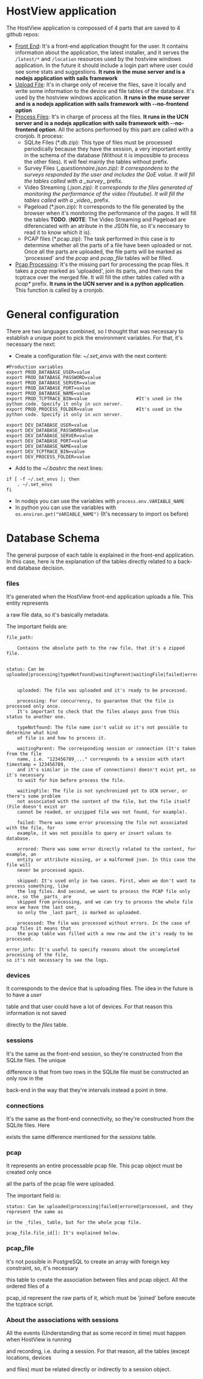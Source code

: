 # HostView application

The HostView application is compossed of 4 parts that are saved to 4 github repos:

* [Front End](https://github.com/julioadriazola/feHostView): It's a front-end application thought for the user. It contains information about the application, the latest installer, and it serves the `/latest/*` and `/location` resources used by the hostview windows application. In the future it should include a login part where user could see some stats and suggestions. **It runs in the muse server and is a nodejs application with sails framework**
* [Upload File](https://github.com/julioadriazola/HostView): It's in charge only of receive the files, save it locally and write some information to the device and file tables of the database. It's used by the hostview windows application. **It runs in the muse server and is a nodejs application with sails framework with --no-frontend option**
* [Process Files](https://github.com/julioadriazola/pHostView): It's in charge of process all the files. **It runs in the UCN server and is a nodejs application with sails framework with --no-frontend option**. All the actions performed by this part are called with a cronjob. It process:
	+ SQLite Files (*.db.zip): This type of files must be processed periodically because they have the session, a very important entity in the schema of the database (Without it is impossible to process the other files). It will feel mainly the tables without prefix.
	+ Survey Files (*_questionnaire.json.zip): It correspondens to the surveys responded by the user and includes the QoE value. It will fill the tables called with a _survey*_ prefix.
	+ Video Streaming (*.json.zip):  It corresponds to the files generated of monitoring the performance of the video (Youtube). It will fill the tables called with a _video*_ prefix.
	+ Pageload (*.json.zip): It corresponds to the file generated by the browser when it's monitoring the performance of the pages. It will fill the tables **TODO**. (**NOTE**: The Video Streaming and Pageload are diferenciated with an atribute in the JSON file, so it's neccesary to read it to know which it is).
	+ PCAP files (*.pcap.zip): The task performed in this case is to determine whether all the parts of a file have been uploaded or not. Once all the parts are uploaded, the file parts will be marked as 'processed' and the *pcap* and *pcap_file* tables will be filled. 
* [Pcap Processing](https://github.com/julioadriazola/pcapProcessing): It's the missing part for processing the pcap files. It takes a *pcap* marked as 'uploaded', join its parts, and then runs the tcptrace over the merged file. It will fill the other tables called with a _pcap*_ prefix. **It runs in the UCN server and is a python application**. This function is called by a cronjob.

# General configuration

There are two languages combined, so I thought that was necessary to establish a unique point to pick the environment variables. For that, it's necessary the next:

* Create a configuration file: *~/.set_envs* with the next content:
```bin
#Production variables
export PROD_DATABASE_USER=value
export PROD_DATABASE_PASSWORD=value
export PROD_DATABASE_SERVER=value
export PROD_DATABASE_PORT=value
export PROD_DATABASE_NAME=value
export PROD_TCPTRACE_BIN=value 					#It's used in the python code. Specify it only in ucn server.
export PROD_PROCESS_FOLDER=value				#It's used in the python code. Specify it only in ucn server.

export DEV_DATABASE_USER=value
export DEV_DATABASE_PASSWORD=value
export DEV_DATABASE_SERVER=value
export DEV_DATABASE_PORT=value
export DEV_DATABASE_NAME=value
export DEV_TCPTRACE_BIN=value
export DEV_PROCESS_FOLDER=value
```
* Add to the *~/.bashrc* the next lines:
```bin
if [ -f ~/.set_envs ]; then
    . ~/.set_envs
fi
```

* In nodejs you can use the variables with `process.env.VARIABLE_NAME`
* In python you can use the variables with `os.environ.get("VARIABLE_NAME")` (It's necessary to import os before)



# Database Schema

The general purpose of each table is explained in the front-end application. In this case, here 
is the explanation of the tables directly related to a back-end database decision.


### files ###
	
It's generated when the HostView front-end application uploads a file. This entity represents

a raw file data, so it's basically metadata.

The important fields are:


	file_path: 

		Contains the absolute path to the raw file, that it's a zipped file.
	

	status: Can be uploaded|processing|typeNotfound|waitingParent|waitingFile|failed|errored|skipped|processed


		uploaded: The file was uploaded and it's ready to be processed.

		processing:	For concurrency, to guarantee that the file is processed only once.
		It's important to check that the files always pass from this status to another one.

		typeNotfound: The file name isn't valid so it's not possible to determine what kind 
		of file is and how to process it.

		waitingParent: The corresponding session or connection (It's taken from the file 
		name, i.e. "123456789_..." corresponds to a session with start timestamp = 123456789,
		and it's similar in the case of connections) doesn't exist yet, so it's necessary
		to wait for him before process the file.		

		waitingFile: The file is not synchronized yet to UCN server, or there's some problem
		not associated with the content of the file, but the file itself (File doesn't exist or
		cannot be readed, or unzipped file was not found, for example).

		failed: There was some error processing the file not associated with the file, for
		example, it was not possible to query or insert values to database.

		errored: There was some error directly related to the content, for example, an 
		entity or attribute missing, or a malformed json. In this case the file will
		never be processed again.

		skipped: It's used only in two cases. First, when we don't want to process something, like
		the log files. And second, we want to process the PCAP file only once, so the _parts_ are 
		skipped from processing, and we can try to process the whole file once we have the last one, 
		so only the _last part_ is marked as uploaded.

		processed: The file was processed without errors. In the case of pcap files it means that
		the pcap table was filled with a new row and the it's ready to be processed.

	error_info: It's useful to specify reasons about the uncompleted processing of the file,
	so it's not necessary to see the logs.




### devices ###

It corresponds to the device that is uploading files. The idea in the future is to have a _user_

table and that user could have a lot of devices. For that reason this information is not saved 

directly to the _files_ table.




### sessions ###

It's the same as the front-end session, so they're constructed from the SQLite files. The unique

difference is that from two rows in the SQLite file must be constructed an only row in the

back-end in the way that they're intervals instead a point in time.




### connections ###

It's the same as the front-end connectivity, so they're constructed from the SQLite files. Here

exists the same difference mentioned for the _sessions_ table.




### pcap ###

It represents an entire processable pcap file. This pcap object must be created only once

all the parts of the pcap file were uploaded.

The important field is:


	status: Can be uploaded|processing|failed|errored|processed, and they represent the same as

	in the _files_ table, but for the whole pcap file.

	pcap_file.file_id[]: It's explained below.



### pcap_file ###

It's not possible in PostgreSQL to create an array with foreign key constraint, so, it's necessary

this table to create the association between files and pcap object. All the ordered files of a

pcap_id represent the raw parts of it, which must be 'joined' before execute the tcptrace script.




### About the associations with sessions ###

All the events (Understanding that as some record in time) must happen when HostView is running

and recording, i.e. during a session. For that reason, all the tables (except locations, devices

and files) must be related directly or indirectly to a session object.
 